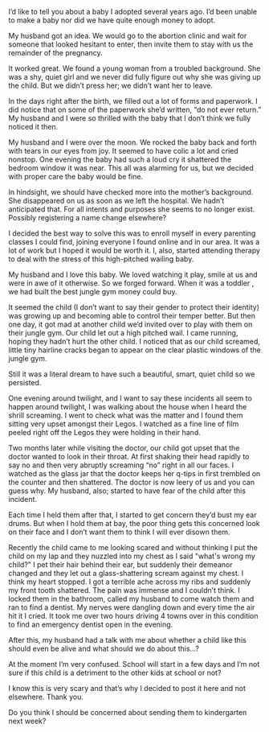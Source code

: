 
I’d like to tell you about a baby I adopted several years ago.  I’d been unable to make a baby nor did we have quite enough money to adopt.  

My husband got an idea.  We would go to the abortion clinic and wait for someone that looked hesitant to enter, then invite them to stay with us the remainder of the pregnancy.  

It worked great.  We found a young woman from a troubled background.  She was a shy, quiet girl and we never did fully figure out why she was giving up the child.  But we didn’t press her; we didn’t want her to leave. 

In the days right after the birth, we filled out a lot of forms and paperwork.  I did notice that on some of the paperwork she’d written, “do not ever return.”  My husband and I were so thrilled with the baby that I don’t think we fully noticed it then.  

My husband and I were over the moon. We rocked the baby back and forth with tears in our eyes from joy.  It seemed to have colic a lot and cried nonstop.  One evening the baby had such a loud cry it shattered the bedroom window it was near.  This all  was alarming for us, but we decided with proper care the baby would be fine.

In hindsight, we should have checked more into the mother’s background. She disappeared on us as soon as we left the hospital.  We hadn’t anticipated that.  For all intents and purposes she seems to no longer exist.  Possibly registering a name change elsewhere?

I decided the best way to solve this was to enroll myself in every parenting classes I could find, joining everyone I found online and in our area.  It was a lot of work but I hoped it would be worth it.  I, also, started attending therapy to deal with the stress of this high-pitched wailing baby. 

My husband and I love this baby.  We loved watching it play, smile at us and were in awe of it otherwise.  So we forged forward. When it was a toddler , we had built the best jungle gym money could buy. 

It seemed the child (I don’t want to say their gender to protect their identity) was growing up and becoming able to control their temper better.  But then one day, it got mad at another child we’d invited over to play with them on their jungle gym.  Our child let out a high pitched wail.  I came running, hoping they hadn’t hurt the other child.  I noticed that as our child screamed, little tiny hairline cracks began to appear on the clear plastic windows of the jungle gym.

Still it was a literal dream to have such a beautiful, smart, quiet child so we persisted.  

One evening around twilight, and I want to say these incidents all seem to happen around twilight,  I was walking about the house when I heard the shrill screaming.  I went to check what was the matter and I found them sitting very upset amongst their Legos.  I watched as a fine line of film peeled right off the Legos they were holding in their hand.  

Two months later while visiting the doctor, our child got upset that the doctor wanted to look in their throat. At first shaking their head rapidly to say no and then very abruptly screaming “no” right in all our faces.  I watched as the glass jar that the doctor keeps her q-tips in first trembled on the counter and then shattered.   The doctor is now leery of us and you can guess why.  My husband, also; started to have fear of the child after this incident.

Each time I held them after that, I started to get concern they’d bust my ear drums. But when I hold them at bay, the poor thing gets this concerned look on their face and I don’t want them to think I will ever disown them. 

Recently  the child came to me looking scared and without thinking I put the child on my lap and they nuzzled into my chest as I said "what's wrong my child?" I pet their hair behind their ear, but suddenly their demeanor changed and they let out a glass-shattering scream against my chest.  I think my heart stopped.  I got a terrible ache across my ribs and suddenly my front tooth shattered.  The pain was immense and I couldn’t think.  I locked them in the bathroom, called my husband to come watch them and ran to find a dentist.  My nerves were dangling down and every time the air hit it I cried.  It took me over two hours driving 4 towns over in this condition to find an emergency dentist open in the evening.  

After this, my husband had a talk with me about whether a child like this should even be alive and what should we do about this…?

At the moment I’m very confused.  School will start in a few days and I’m not sure if this child is a detriment to the other kids at school or not?

I know this is very scary and that’s why I decided to post it here and not elsewhere. Thank you.

Do you think I should be concerned about sending them to kindergarten next week?



